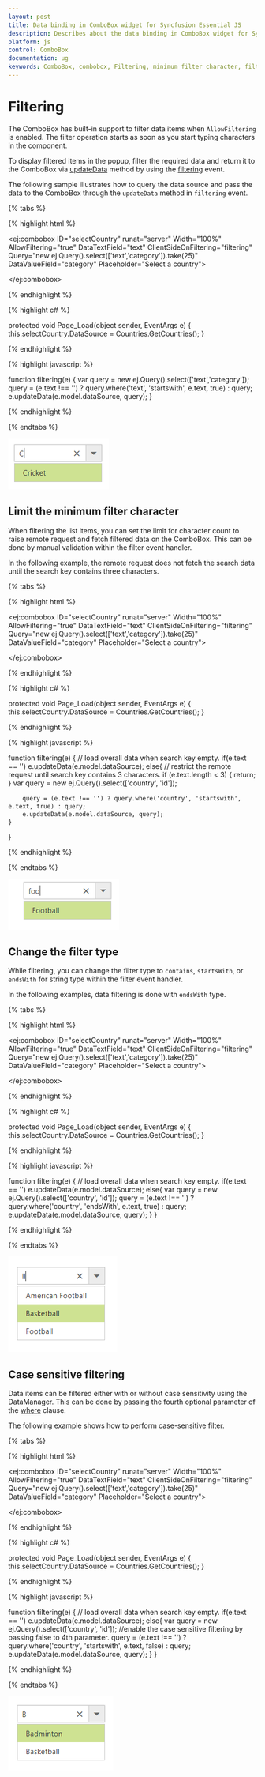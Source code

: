 ```yaml
---
layout: post
title: Data binding in ComboBox widget for Syncfusion Essential JS
description: Describes about the data binding in ComboBox widget for Syncfusion Essential JS
platform: js
control: ComboBox
documentation: ug
keywords: ComboBox, combobox, Filtering, minimum filter character, filter type
---
```


# Filtering

The ComboBox has built-in support to filter data items when `AllowFiltering` is enabled. The filter
operation starts as soon as you start typing characters in the component.

To display filtered items in the popup, filter the required data and return it to the ComboBox
via [updateData](api-filteringEventArgs.html#updatedata) method by using the [filtering](/combo-box/api-comboBox.html#filtering--emittypefilteringeventargs) event.

The following sample illustrates how to query the data source and pass the data to the ComboBox
through the `updateData` method in `filtering` event.

{% tabs %}
	
{% highlight html %}
	
<ej:combobox ID="selectCountry" runat="server" Width="100%" AllowFiltering="true" DataTextField="text" ClientSideOnFiltering="filtering" Query="new ej.Query().select(['text','category']).take(25)" DataValueField="category" Placeholder="Select a country">
                
</ej:combobox>

{% endhighlight %}
    
{% highlight c# %}

protected void Page_Load(object sender, EventArgs e)
{
	this.selectCountry.DataSource = Countries.GetCountries();
}

{% endhighlight %}

{% highlight javascript %}

function filtering(e) {
    var query = new ej.Query().select(['text','category']);
    query = (e.text !== '') ? query.where('text', 'startswith', e.text, true) : query;
    e.updateData(e.model.dataSource, query);
}

{% endhighlight %}

{% endtabs %}

![](Filtering_images/Filtering_image1.png)

## Limit the minimum filter character

When filtering the list items, you can set the limit for character count to raise remote request and fetch
filtered data on the ComboBox. This can be done by manual validation within the filter event handler.

In the following example, the remote request does not fetch the search data until the search key contains three characters.

{% tabs %}
	
{% highlight html %}
	
<ej:combobox ID="selectCountry" runat="server" Width="100%" AllowFiltering="true" DataTextField="text" ClientSideOnFiltering="filtering" Query="new ej.Query().select(['text','category']).take(25)" DataValueField="category" Placeholder="Select a country">
                
</ej:combobox>

{% endhighlight %}
    
{% highlight c# %}

protected void Page_Load(object sender, EventArgs e)
{
	this.selectCountry.DataSource = Countries.GetCountries();
}

{% endhighlight %}

{% highlight javascript %}

function filtering(e) {
    // load overall data when search key empty.
    if(e.text == '') e.updateData(e.model.dataSource);
    else{
        // restrict the remote request until search key contains 3 characters.
        if (e.text.length < 3) { return; }
        var query = new ej.Query().select(['country', 'id']);

        query = (e.text !== '') ? query.where('country', 'startswith', e.text, true) : query;
        e.updateData(e.model.dataSource, query);
    }
}

{% endhighlight %}

{% endtabs %}

![](Filtering_images/Filtering_image2.png)

## Change the filter type

While filtering, you can change the filter type to `contains`,
`startsWith`, or `endsWith` for string type within the filter event handler.

In the following examples, data filtering is done with `endsWith` type.

{% tabs %}
	
{% highlight html %}
	
<ej:combobox ID="selectCountry" runat="server" Width="100%" AllowFiltering="true" DataTextField="text" ClientSideOnFiltering="filtering" Query="new ej.Query().select(['text','category']).take(25)" DataValueField="category" Placeholder="Select a country">
                
</ej:combobox>

{% endhighlight %}
    
{% highlight c# %}

protected void Page_Load(object sender, EventArgs e)
{
	this.selectCountry.DataSource = Countries.GetCountries();
}

{% endhighlight %}

{% highlight javascript %}

function filtering(e) {
    // load overall data when search key empty.
    if(e.text == '') e.updateData(e.model.dataSource);
    else{
        var query = new ej.Query().select(['country', 'id']);
        query = (e.text !== '') ? query.where('country', 'endsWith', e.text, true) : query;
        e.updateData(e.model.dataSource, query);
    }
}

{% endhighlight %}

{% endtabs %}

![](Filtering_images/Filtering_image3.png)

## Case sensitive filtering

Data items can be filtered either with or without case sensitivity using the DataManager. This can be done
by passing the fourth optional parameter of the [where](/data/api-query.html#where) clause.

The following example shows how to perform case-sensitive filter.

{% tabs %}
	
{% highlight html %}
	
<ej:combobox ID="selectCountry" runat="server" Width="100%" AllowFiltering="true" DataTextField="text" ClientSideOnFiltering="filtering" Query="new ej.Query().select(['text','category']).take(25)" DataValueField="category" Placeholder="Select a country">
                
</ej:combobox>

{% endhighlight %}
    
{% highlight c# %}

protected void Page_Load(object sender, EventArgs e)
{
	this.selectCountry.DataSource = Countries.GetCountries();
}

{% endhighlight %}

{% highlight javascript %}

function filtering(e) {
    // load overall data when search key empty.
    if(e.text == '') e.updateData(e.model.dataSource);
    else{
        var query = new ej.Query().select(['country', 'id']);
        //enable the case sensitive filtering by passing false to 4th parameter.
        query = (e.text !== '') ? query.where('country', 'startswith', e.text, false) : query;
        e.updateData(e.model.dataSource, query);
    }
}

{% endhighlight %}

{% endtabs %}

![](Filtering_images/Filtering_image4.png)